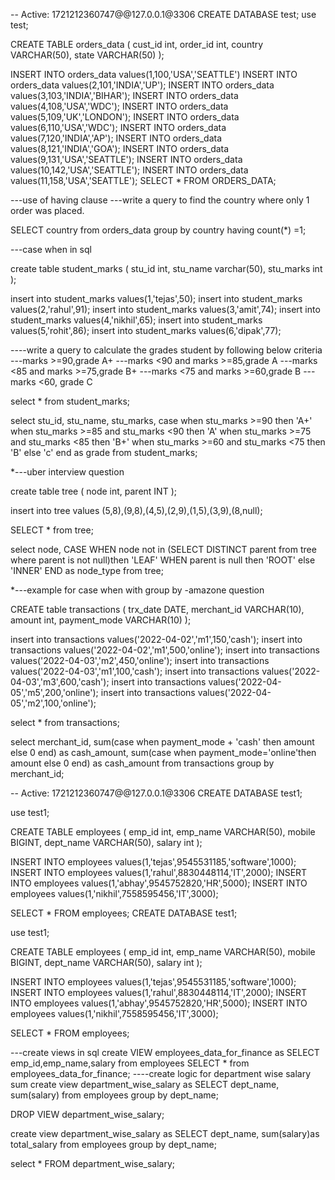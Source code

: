 -- Active: 1721212360747@@127.0.0.1@3306
CREATE DATABASE test;
use test;

CREATE TABLE orders_data
(
    cust_id int,
    order_id int,
    country VARCHAR(50),
    state VARCHAR(50)
);

INSERT INTO orders_data values(1,100,'USA','SEATTLE')
INSERT INTO orders_data values(2,101,'INDIA','UP');
INSERT INTO orders_data values(3,103,'INDIA','BIHAR');
INSERT INTO orders_data values(4,108,'USA','WDC');
INSERT INTO orders_data values(5,109,'UK','LONDON');
INSERT INTO orders_data values(6,110,'USA','WDC');
INSERT INTO orders_data values(7,120,'INDIA','AP');
INSERT INTO orders_data values(8,121,'INDIA','GOA');
INSERT INTO orders_data values(9,131,'USA','SEATTLE');
INSERT INTO orders_data values(10,142,'USA','SEATTLE');
INSERT INTO orders_data values(11,158,'USA','SEATTLE');
SELECT * FROM ORDERS_DATA;

---use of having clause
---write a query to find the country where only 1 order was placed.

SELECT country from orders_data group by country having count(*) =1;

---case when in sql

create table student_marks
(
    stu_id int,
    stu_name varchar(50),
    stu_marks int
);

insert into student_marks values(1,'tejas',50);
insert into student_marks values(2,'rahul',91);
insert into student_marks values(3,'amit',74);
insert into student_marks values(4,'nikhil',65);
insert into student_marks values(5,'rohit',86);
insert into student_marks values(6,'dipak',77);

----write a query to calculate the grades student by following  below criteria
---marks >=90,grade A+
---marks <90 and marks >=85,grade A
---marks <85 and marks >=75,grade B+
---marks <75 and marks >=60,grade B
---marks <60, grade C 

select * from student_marks;

select stu_id,
       stu_name,
       stu_marks,
       case
            when stu_marks >=90 then 'A+'
            when stu_marks >=85 and stu_marks <90 then 'A'
            when stu_marks >=75 and stu_marks <85 then 'B+'
            when stu_marks >=60 and stu_marks <75 then 'B'
            else 'c'
            end as grade
from student_marks;

*---uber interview question

create table tree 
(
    node int,
    parent INT
);          

insert into tree values (5,8),(9,8),(4,5),(2,9),(1,5),(3,9),(8,null);

SELECT * from tree;

select node,
       CASE 
            WHEN node not in (SELECT DISTINCT parent from tree where parent is not null)then 'LEAF'
            WHEN parent is null then 'ROOT'
            else 'INNER'
        END as node_type
from tree;            


*---example for case when with group by -amazone question

CREATE table transactions
(
    trx_date DATE,
    merchant_id VARCHAR(10),
    amount int,
    payment_mode VARCHAR(10)
);

insert into transactions values('2022-04-02','m1',150,'cash');
insert into transactions values('2022-04-02','m1',500,'online');
insert into transactions values('2022-04-03','m2',450,'online');
insert into transactions values('2022-04-03','m1',100,'cash');
insert into transactions values('2022-04-03','m3',600,'cash');
insert into transactions values('2022-04-05','m5',200,'online');
insert into transactions values('2022-04-05','m2',100,'online');

select * from transactions;

select merchant_id,
       sum(case when payment_mode + 'cash' then amount else 0 end) as cash_amount,
       sum(case when payment_mode='online'then amount else 0 end) as cash_amount
from transactions group by merchant_id;

-- Active: 1721212360747@@127.0.0.1@3306
CREATE DATABASE test1;

use test1;

CREATE TABLE  employees
(
    emp_id int,
    emp_name VARCHAR(50),
    mobile BIGINT,
    dept_name VARCHAR(50),
    salary int
);

INSERT INTO employees values(1,'tejas',9545531185,'software',1000);
INSERT INTO employees values(1,'rahul',8830448114,'IT',2000);
INSERT INTO employees values(1,'abhay',9545752820,'HR',5000);
INSERT INTO employees values(1,'nikhil',7558595456,'IT',3000);

SELECT * FROM employees;
CREATE DATABASE test1;

use test1;

CREATE TABLE  employees
(
    emp_id int,
    emp_name VARCHAR(50),
    mobile BIGINT,
    dept_name VARCHAR(50),
    salary int
);

INSERT INTO employees values(1,'tejas',9545531185,'software',1000);
INSERT INTO employees values(1,'rahul',8830448114,'IT',2000);
INSERT INTO employees values(1,'abhay',9545752820,'HR',5000);
INSERT INTO employees values(1,'nikhil',7558595456,'IT',3000);

SELECT * FROM employees;

---create views in sql 
create VIEW employees_data_for_finance as SELECT emp_id,emp_name,salary from employees
SELECT * from employees_data_for_finance;
----create logic for department wise salary sum
create view department_wise_salary as SELECT dept_name, sum(salary) from employees group by dept_name;

DROP VIEW department_wise_salary;

create view department_wise_salary as SELECT dept_name, sum(salary)as total_salary from employees group by dept_name;

select * FROM department_wise_salary;




